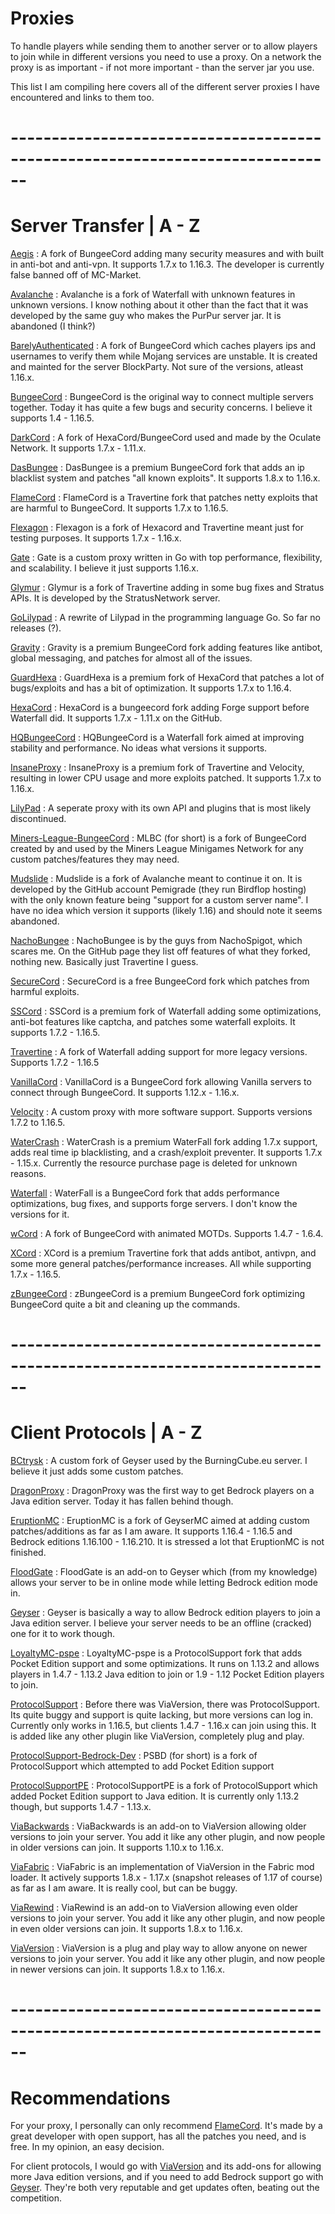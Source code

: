 # Proxies

To handle players while sending them to another server or to allow players to join while in different versions you need to use a proxy.
On a network the proxy is as important - if not more important - than the server jar you use.

This list I am compiling here covers all of the different server proxies I have encountered and links to them too.

# ------------------------------------------------------------------------------

# Server Transfer | A - Z

[Aegis](https://polymart.org/resource/aegis-the-best-bungeecord-fork.31) : A fork of BungeeCord adding many security measures and with built in anti-bot and anti-vpn. It 
supports 1.7.x to 1.16.3. The developer is currently false banned off of MC-Market.

[Avalanche](https://github.com/pl3xgaming/Avalanche) : Avalanche is a fork of Waterfall with unknown features in unknown versions. I know nothing about it other than the
fact that it was developed by the same guy who makes the PurPur server jar. It is abandoned (I think?)

[BarelyAuthenticated](https://github.com/Mindgamesnl/BarelyAuthenticated) : A fork of BungeeCord which caches players ips and usernames to verify them while Mojang services are 
unstable. It is created and mainted for the server BlockParty. Not sure of the versions, atleast 1.16.x.

[BungeeCord](https://www.spigotmc.org/wiki/bungeecord/) : BungeeCord is the original way to connect multiple servers together. Today it has quite a few bugs and security 
concerns. I believe it supports 1.4 - 1.16.5.

[DarkCord](https://github.com/Oculate/DarkCord) : A fork of HexaCord/BungeeCord used and made by the Oculate Network. It supports 1.7.x - 1.11.x.

[DasBungee](https://www.mc-market.org/resources/17481/) : DasBungee is a premium BungeeCord fork that adds an ip blacklist system and patches "all known exploits". It supports 
1.8.x to 1.16.x.

[FlameCord](https://www.mc-market.org/resources/13492/) : FlameCord is a Travertine fork that patches netty exploits that are harmful to BungeeCord. It supports 1.7.x to 1.16.5.

[Flexagon](https://github.com/SeaEclipse/Flexagon) : Flexagon is a fork of Hexacord and Travertine meant just for testing purposes. It supports 1.7.x - 1.16.x.

[Gate](https://gate.minekube.com/) : Gate is a custom proxy written in Go with top performance, flexibility, and scalability. I believe it just supports 1.16.x.

[Glymur](https://github.com/StratusNetwork/Glymur) : Glymur is a fork of Travertine adding in some bug fixes and Stratus APIs. It is developed by the StratusNetwork server.

[GoLilypad](https://github.com/LilyPad/GoLilyPad) : A rewrite of Lilypad in the programming language Go. So far no releases (?).

[Gravity](https://www.mc-market.org/resources/17731/) : Gravity is a premium BungeeCord fork adding features like antibot, global messaging, and patches for almost all of the 
issues.

[GuardHexa](https://www.mc-market.org/resources/16180/) : GuardHexa is a premium fork of HexaCord that patches a lot of bugs/exploits and has a bit of optimization. It supports 
1.7.x to 1.16.4.

[HexaCord](https://github.com/CronixMC/HexaCord) : HexaCord is a bungeecord fork adding Forge support before Waterfall did. It supports 1.7.x - 1.11.x on the GitHub.

[HQBungeeCord](https://github.com/moyugame/HQBungeeCord) : HQBungeeCord is a Waterfall fork aimed at improving stability and performance. No ideas what versions it supports.

[InsaneProxy](https://www.mc-market.org/resources/16588/) : InsaneProxy is a premium fork of Travertine and Velocity, resulting in lower CPU usage and more exploits patched. It 
supports 1.7.x to 1.16.x.

[LilyPad](https://github.com/LilyPad/JLilyPad) : A seperate proxy with its own API and plugins that is most likely discontinued.

[Miners-League-BungeeCord](https://github.com/root1599/Miners-League-BungeeCord) : MLBC (for short) is a fork of BungeeCord created by and used by the Miners League Minigames 
Network for any custom patches/features they may need.

[Mudslide](https://github.com/Pemigrade/mudslide) : Mudslide is a fork of Avalanche meant to continue it on. It is developed by the GitHub account Pemigrade (they run Birdflop 
hosting) with the only known feature being "support for a custom server name". I have no idea which version it supports (likely 1.16) and should note it seems abandoned.

[NachoBungee](https://github.com/CobbleSword/NachoBungee) : NachoBungee is by the guys from NachoSpigot, which scares me. On the GitHub page they list off features of what 
they forked, nothing new. Basically just Travertine I guess.

[SecureCord](https://www.mc-market.org/resources/15002/) : SecureCord is a free BungeeCord fork which patches from harmful exploits.

[SSCord](https://www.mc-market.org/resources/14562/) : SSCord is a premium fork of Waterfall adding some optimizations, anti-bot features like captcha, and patches some 
waterfall exploits. It supports 1.7.2 - 1.16.5.

[Travertine](https://papermc.io/downloads#Travertine) : A fork of Waterfall adding support for more legacy versions. Supports 1.7.2 - 1.16.5

[VanillaCord](https://github.com/ME1312/VanillaCord/tree/1.12) : VanillaCord is a BungeeCord fork allowing Vanilla servers to connect through BungeeCord. It supports 1.12.x - 
1.16.x.

[Velocity](https://velocitypowered.com/) : A custom proxy with more software support. Supports versions 1.7.2 to 1.16.5.

[WaterCrash](https://www.mc-market.org/threads/559656/) : WaterCrash is a premium WaterFall fork adding 1.7.x support, adds real time ip blacklisting, and a crash/exploit 
preventer. It supports 1.7.x - 1.15.x. Currently the resource purchase page is deleted for unknown reasons.

[Waterfall](https://papermc.io/downloads#Waterfall) : WaterFall is a BungeeCord fork that adds performance optimizations, bug fixes, and supports forge servers. I don't know the 
versions for it.

[wCord](https://github.com/wtfaremyinitials/wCord) : A fork of BungeeCord with animated MOTDs. Supports 1.4.7 - 1.6.4.

[XCord](https://www.mc-market.org/resources/16843/) : XCord is a premium Travertine fork that adds antibot, antivpn, and some more general patches/performance increases. All 
while supporting 1.7.x - 1.16.5.

[zBungeeCord](https://www.mc-market.org/resources/10187/) : zBungeeCord is a premium BungeeCord fork optimizing BungeeCord quite a bit and cleaning up the commands.
# ------------------------------------------------------------------------------

# Client Protocols | A - Z

[BCtrysk](https://github.com/DJIronic/BCtrysk) : A custom fork of Geyser used by the BurningCube.eu server. I believe it just adds some custom patches.

[DragonProxy](https://github.com/DragonetMC/DragonProxy) : DragonProxy was the first way to get Bedrock players on a Java edition server. Today it has fallen behind though.

[EruptionMC](https://github.com/Degagelemming95/EruptionMC) : EruptionMC is a fork of GeyserMC aimed at adding custom patches/additions as far as I am aware. It supports
1.16.4 - 1.16.5 and Bedrock editions 1.16.100 - 1.16.210. It is stressed a lot that EruptionMC is not finished.

[FloodGate](https://github.com/GeyserMC/Floodgate/) : FloodGate is an add-on to Geyser which (from my knowledge) allows your server to be in online mode while letting Bedrock 
edition mode in.

[Geyser](https://geysermc.org/) : Geyser is basically a way to allow Bedrock edition players to join a Java edition server. I believe your server needs to be an offline 
(cracked) one for it to work though.

[LoyaltyMC-pspe](https://github.com/reflykunz/LoyaltyMC-pspe) : LoyaltyMC-pspe is a ProtocolSupport fork that adds Pocket Edition support and some optimizations. It runs on 
1.13.2 and allows players in 1.4.7 - 1.13.2 Java edition to join or 1.9 - 1.12 Pocket Edition players to join.

[ProtocolSupport](https://www.spigotmc.org/resources/protocolsupport.7201/) : Before there was ViaVersion, there was ProtocolSupport. Its quite buggy and support is quite 
lacking, but more versions can log in. Currently only works in 1.16.5, but clients 1.4.7 - 1.16.x can join using this. It is added like any other plugin like ViaVersion, 
completely plug and play.

[ProtocolSupport-Bedrock-Dev](https://github.com/Xernium/ProtocolSupport-Bedrock-Dev) : PSBD (for short) is a fork of ProtocolSupport which attempted to add Pocket Edition 
support

[ProtocolSupportPE](https://github.com/gIsForGravity/ProtocolSupportPE) : ProtocolSupportPE is a fork of ProtocolSupport which added Pocket Edition support to Java edition. It 
is currently only 1.13.2 though, but supports 1.4.7 - 1.13.x.

[ViaBackwards](https://www.spigotmc.org/resources/viabackwards.27448/) : ViaBackwards is an add-on to ViaVersion allowing older versions to join your server. You add it like any 
other plugin, and now people in older versions can join. It supports 1.10.x to 1.16.x.

[ViaFabric](https://www.curseforge.com/minecraft/mc-mods/viafabric) : ViaFabric is an implementation of ViaVersion in the Fabric mod loader. It actively supports 1.8.x - 1.17.x 
(snapshot releases of 1.17 of course) as far as I am aware. It is really cool, but can be buggy.

[ViaRewind](https://www.spigotmc.org/resources/viarewind.52109/) : ViaRewind is an add-on to ViaVersion allowing even older versions to join your server. You add it like any 
other plugin, and now people in even older versions can join. It supports 1.8.x to 1.16.x.

[ViaVersion](https://www.spigotmc.org/resources/viaversion.19254/) : ViaVersion is a plug and play way to allow anyone on newer versions to join your server. You add it like any 
other plugin, and now people in newer versions can join. It supports 1.8.x to 1.16.x.

# ------------------------------------------------------------------------------

# Recommendations

For your proxy, I personally can only recommend [FlameCord](https://www.mc-market.org/resources/13492/). It's made by a great developer with open support, has all the patches 
you need, and is free. In my opinion, an easy decision.

For client protocols, I would go with [ViaVersion](https://www.spigotmc.org/resources/viaversion.19254/) and its add-ons for allowing more Java edition versions, and if you need 
to add Bedrock support go with [Geyser](https://geysermc.org/). They're both very reputable and get updates often, beating out the competition.
